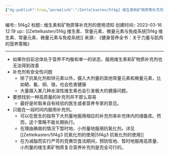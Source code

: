 ```yaml
---
{"dg-publish":true,"permalink":"/Zettelkasten/5f4g2 维生素和矿物质等补充剂的使用须知/","dgPassFrontmatter":true}
---
```


编号:: 5f4g2
标题:: 维生素和矿物质等补充剂的使用须知
创建时间:: 2023-03-16 12:19
up:: [[Zettelkasten/5f4g 维生素、常量元素、微量元素与免疫系统\|5f4g 维生素、常量元素、微量元素与免疫系统]]
来源:: 《健身营养全书：关于力量与肌肉的营养策略》

---

- 如果你目前总体处于营养不均衡和单一的状态，服用维生素和矿物质补充剂也无法得到改善
- 补充剂有安全性问题
	- 除了抗氧化剂和锌元素以外，摄入大剂量的其他常量元素和微量元素，比如硒、氟、铜、铬，也会危害健康
	- 大量摄入某几种水溶性维生素也会引发极大的健康问题。
- 要想找到一种高质量的补充剂并不那么容易
	- 最好是听取来自有经验的医生或者营养专家的意见。
- 只能在一段时间内服用补充剂。
	- 可以在医生的指导下大剂量地服用相应的补充剂来补充体内的储备库。然而，这个策略不能长期执行。
	- 在理由确凿的情况下暂时地、小剂量地服用抗氧化剂。详见[[Zettelkasten/5f4g3 抗氧化剂的使用\|5f4g3 抗氧化剂的使用]]
	- 在为减脂而实行严苛的竞赛饮食法期间，预防性地、暂时地服用高质量、小剂量的维生素矿物质复合营养补充剂是完全可行的。